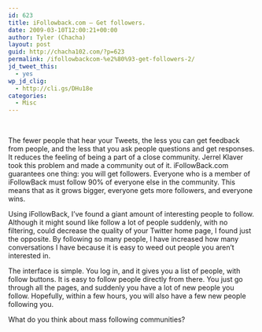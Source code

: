 ```yaml
---
id: 623
title: iFollowback.com – Get followers.
date: 2009-03-10T12:00:21+00:00
author: Tyler (Chacha)
layout: post
guid: http://chacha102.com/?p=623
permalink: /ifollowbackcom-%e2%80%93-get-followers-2/
jd_tweet_this:
  - yes
wp_jd_clig:
  - http://cli.gs/DHu18e
categories:
  - Misc
---
```

 

<div>
  <p>
    The fewer people that hear your Tweets, the less you can get feedback from people, and the less that you ask people questions and get responses. It reduces the feeling of being a part of a close community. Jerrel Klaver took this problem and made a community out of it. iFollowBack.com guarantees one thing: you will get followers. Everyone who is a member of iFollowBack must follow 90% of everyone else in the community. This means that as it grows bigger, everyone gets more followers, and everyone wins. <!--more-->
  </p>
  
  <p>
    Using iFollowBack, I’ve found a giant amount of interesting people to follow. Although it might sound like follow a lot of people suddenly, with no filtering, could decrease the quality of your Twitter home page, I found just the opposite. By following so many people, I have increased how many conversations I have because it is easy to weed out people you aren’t interested in. 
  </p>
  
  <p>
    The interface is simple. You log in, and it gives you a list of people, with follow buttons. It is easy to follow people directly from there. You just go through all the pages, and suddenly you have a lot of new people you follow. Hopefully, within a few hours, you will also have a few new people following you.
  </p>
  
  <p>
    What do you think about mass following communities? 
  </p>
  
  <div>
  </div>
</div>